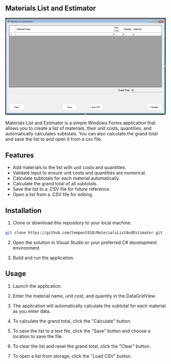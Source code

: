 ## Materials List and Estimator

![image](./assets/programScreenshot.png)

Materials List and Estimator is a simple Windows Forms application that allows you to create a list of materials, their unit costs, quantities, and automatically calculates subtotals. You can also calculate the grand total and save the list to and open it from a csv file.

## Features

- Add materials to the list with unit costs and quantities.
- Validate input to ensure unit costs and quantities are numerical.
- Calculate subtotals for each material automatically.
- Calculate the grand total of all subtotals.
- Save the list to a .CSV file for future reference.
- Open a list from a .CSV file for editing.

## Installation

1. Clone or download this repository to your local machine.

```bash
git clone https://github.com/tempest918/MaterialsListAndEstimator.git
```

2. Open the solution in Visual Studio or your preferred C# development environment.

3. Build and run the application.

## Usage

1. Launch the application.

2. Enter the material name, unit cost, and quantity in the DataGridView.

3. The application will automatically calculate the subtotal for each material as you enter data.

4. To calculate the grand total, click the "Calculate" button.

5. To save the list to a text file, click the "Save" button and choose a location to save the file.

6. To clear the list and reset the grand total, click the "Clear" button.

7. To open a list from storage, click the "Load CSV" button.
